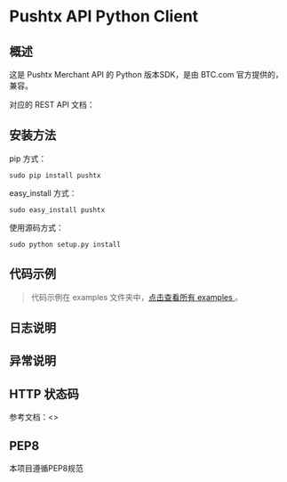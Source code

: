# Pushtx API Python Client

## 概述
这是 Pushtx Merchant API 的 Python 版本SDK，是由 BTC.com 官方提供的，兼容。

对应的 REST API 文档：

## 安装方法

pip 方式：
```
sudo pip install pushtx
```

easy_install 方式：
```
sudo easy_install pushtx
```

使用源码方式：
```
sudo python setup.py install
```


## 代码示例

>   代码示例在 examples 文件夹中，[点击查看所有 examples ]() 。

## 日志说明

## 异常说明

## HTTP 状态码

参考文档：<>

## PEP8

本项目遵循PEP8规范